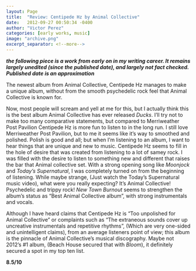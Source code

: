 ```yaml
---
layout: Page
title:  "Review: Centipede Hz by Animal Collective"
date:   2012-09-27 00:50:34 -0400
author: "Victor Perez"
categories: [early works, music]
image: "archive.png"
excerpt_separator: <!--more-->
---
```


**_the following piece is a work from early on in my writing career. It remains largely unedited (since the published date), and largely not fact checked. Published date is an approximation_**

The newest album from Animal Collective, Centipede Hz manages to make a unique album, without from the smooth psychedelic rock feel that Animal Collective is known for.
<!--more-->
Now, most people will scream and yell at me for this, but I actually think this is the best album Animal Collective has ever released _Ducks_. I’ll try not to make too many comparative statements, but compared to Merriweather Post Pavilion Centipede Hz is more fun to listen to in the long run. I still love Merriweather Post Pavilion, but to me it seems like it’s way to smoothed and polished. Polish is good and all; but when I’m listening to an album, I want to hear things that are unique and new to music. Centipede Hz seems to fill in the hole of desire that was created from listening to a lot of samey rock. I was filled with the desire to listen to something new and different that raises the bar that Animal collective set. With a strong opening song like _Moonjock_ and _Today’s Supernatural_, I was completely turned on from the beginning of listening. While maybe strange, (Just watch the Today’s Supernatural music video), what were you really expecting? It’s Animal Collective! Psychedelic and trippy rock! _New Town Burnout_ seems to strengthen the album’s status as “Best Animal Collective album”, with strong instrumentals and vocals.

Although I have heard claims that Centipede Hz is “Too unpolished for Animal Collective” or complaints such as “The extraneous sounds cover up uncreative instrumentals and repetitive rhythms”, (Which are very one-sided and unintelligent claims), from an average listeners point of view; this album is the pinnacle of Animal Collective’s musical discography. Maybe not 2012’s #1 album, (Beach House secured that with _Bloom_), it definitely secured a spot in my top ten list.

**8.5/10**
